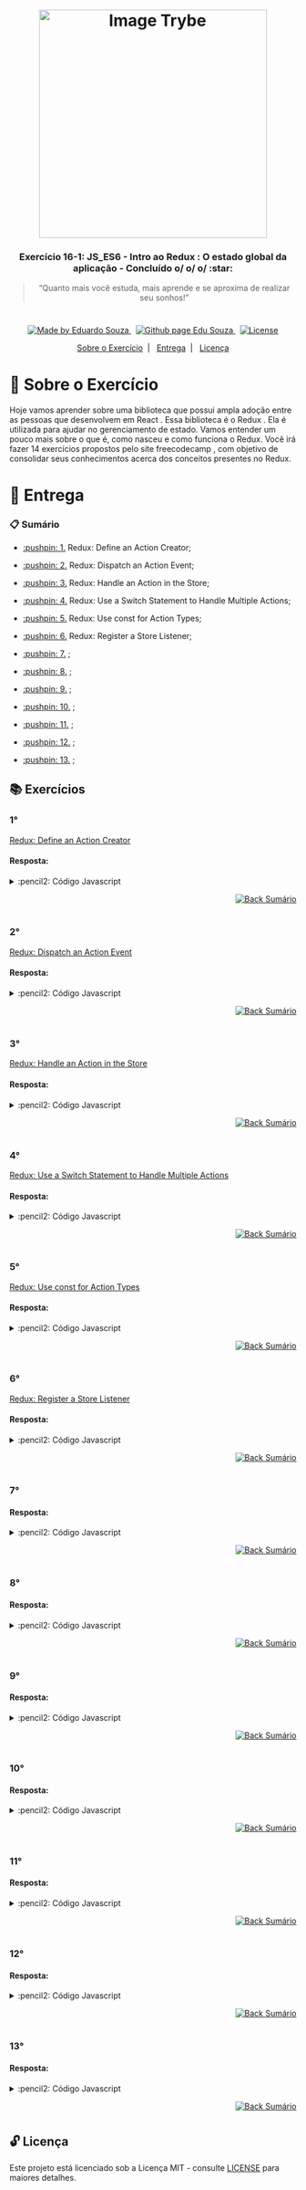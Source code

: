 <h1 align="center">
    <img alt="Image Trybe" src="https://i.ibb.co/d4W2x4g/trybe.png" width="400px" />
</h1>

<h3 align="center">
  Exercício 16-1: JS_ES6 - Intro ao Redux : O estado global da aplicação - Concluído o/ o/ o/ :star:
</h3>

<blockquote align="center">“Quanto mais você estuda, mais aprende e se aproxima de realizar seu sonhos!”</blockquote>

<h1></h1>

<p align="center">

  <a href="https://www.linkedin.com/in/eduardosouzaprogrammer/">
    <img alt="Made by Eduardo Souza" src="https://img.shields.io/badge/made%20by-Edu%20Souza-%23F8952D">
  </a>&nbsp;

 <a href="https://edusouza-programmer.github.io/">
<img alt="Github page Edu Souza " src="https://img.shields.io/badge/Github%20page-Edu_Souza-orange">
</a>&nbsp;

  <a href="LICENSE" >
    <img alt="License" src="https://img.shields.io/badge/license-MIT-%23F8952D">
  </a>

</p>

<p align="center">
  <a href="#rocket-Sobre-o-Exercício">Sobre o Exercício</a>&nbsp;&nbsp;|&nbsp;&nbsp;
  <a href="#postbox-Entrega">Entrega</a>&nbsp;&nbsp;|&nbsp;&nbsp;
  <a href="#unlock-Licença">Licença</a>
</p>

# :rocket: Sobre o Exercício

Hoje vamos aprender sobre uma biblioteca que possui ampla adoção entre as pessoas que desenvolvem em React . Essa biblioteca é o Redux . Ela é utilizada para ajudar no gerenciamento de estado. Vamos entender um pouco mais sobre o que é, como nasceu e como funciona o Redux.
Você irá fazer 14 exercícios propostos pelo site freecodecamp , com objetivo de consolidar seus conhecimentos acerca dos conceitos presentes no Redux.

# :postbox: Entrega

### :clipboard: Sumário

- <p><a href="#1"> :pushpin: 1.</a> Redux: Define an Action Creator;</p>

- <p><a href="#2"> :pushpin: 2.</a> Redux: Dispatch an Action Event;</p>

- <p><a href="#3"> :pushpin: 3.</a> Redux: Handle an Action in the Store;</p>

- <p><a href="#4"> :pushpin: 4.</a> Redux: Use a Switch Statement to Handle Multiple Actions;</p>

- <p><a href="#5"> :pushpin: 5.</a> Redux: Use const for Action Types;</p>

- <p><a href="#6"> :pushpin: 6.</a> Redux: Register a Store Listener;</p>

- <p><a href="#7"> :pushpin: 7.</a> ;</p>

- <p><a href="#8"> :pushpin: 8.</a> ;</p>

- <p><a href="#9"> :pushpin: 9.</a> ;</p>

- <p><a href="#10"> :pushpin: 10.</a> ;</p>

- <p><a href="#11"> :pushpin: 11.</a> ;</p>

- <p><a href="#12"> :pushpin: 12.</a> ;</p>

- <p><a href="#13"> :pushpin: 13.</a> ;</p>

## :books: Exercícios

### 1°

[Redux: Define an Action Creator](https://www.freecodecamp.org/learn/front-end-libraries/redux/define-an-action-creator)

#### Resposta:

<details>
 <summary> :pencil2: Código Javascript</summary>

```js
const action = {
  type: "LOGIN",
};
// Define an action creator here:

const actionCreator = () => action;
```

</details>

<p align="right">
    <a href="#clipboard-Sumário">
    <img alt="Back Sumário" src="https://img.shields.io/badge/Back-Sum%C3%A1rio-orange">
  </a>
</p>

#

### 2°

[ Redux: Dispatch an Action Event](https://www.freecodecamp.org/learn/front-end-libraries/redux/dispatch-an-action-event)

#### Resposta:

<details>
 <summary> :pencil2: Código Javascript</summary>

```js
const store = Redux.createStore((state = { login: false }) => state);

const loginAction = () => {
  return {
    type: "LOGIN",
  };
};

// Dispatch the action here:
store.dispatch(loginAction());
```

</details>

<p align="right">
    <a href="#clipboard-Sumário">
    <img alt="Back Sumário" src="https://img.shields.io/badge/Back-Sum%C3%A1rio-orange">
  </a>
</p>

#

### 3°

[Redux: Handle an Action in the Store](https://www.freecodecamp.org/learn/front-end-libraries/redux/handle-an-action-in-the-store)

#### Resposta:

<details>
 <summary> :pencil2: Código Javascript</summary>

```js
const defaultState = {
  login: false,
};

const reducer = (state = defaultState, action) => {
  // Change code below this line
  return action.type === "LOGIN" ? { login: true } : state;

  // Change code above this line
};

const store = Redux.createStore(reducer);

const loginAction = () => {
  return {
    type: "LOGIN",
  };
};
```

</details>

<p align="right">
    <a href="#clipboard-Sumário">
    <img alt="Back Sumário" src="https://img.shields.io/badge/Back-Sum%C3%A1rio-orange">
  </a>
</p>

#

### 4°

[Redux: Use a Switch Statement to Handle Multiple Actions](https://www.freecodecamp.org/learn/front-end-libraries/redux/use-a-switch-statement-to-handle-multiple-actions)

#### Resposta:

<details>
 <summary> :pencil2: Código Javascript</summary>

```js
const defaultState = {
  authenticated: false,
};

const authReducer = (state = defaultState, action) => {
  // Change code below this line
  switch (action.type) {
    case "LOGIN":
      return {
        authenticated: true,
      };

    case "LOGOUT":
      return {
        authenticated: false,
      };

    default:
      return state;
  }
  // Change code above this line
};

const store = Redux.createStore(authReducer);

const loginUser = () => {
  return {
    type: "LOGIN",
  };
};

const logoutUser = () => {
  return {
    type: "LOGOUT",
  };
};
```

</details>

<p align="right">
    <a href="#clipboard-Sumário">
    <img alt="Back Sumário" src="https://img.shields.io/badge/Back-Sum%C3%A1rio-orange">
  </a>
</p>

#

### 5°

[Redux: Use const for Action Types](https://www.freecodecamp.org/learn/front-end-libraries/redux/use-const-for-action-types)

#### Resposta:

<details>
 <summary> :pencil2: Código Javascript</summary>

```js
// Change code below this line
const LOGIN = "LOGIN";
const LOGOUT = "LOGOUT";
// Change code above this line

const defaultState = {
  authenticated: false,
};

const authReducer = (state = defaultState, action) => {
  switch (action.type) {
    case "LOGIN":
      return {
        authenticated: true,
      };

    case "LOGOUT":
      return {
        authenticated: false,
      };

    default:
      return state;
  }
};

const store = Redux.createStore(authReducer);

const loginUser = () => {
  return {
    type: LOGIN,
  };
};

const logoutUser = () => {
  return {
    type: LOGOUT,
  };
};
```

</details>

<p align="right">
    <a href="#clipboard-Sumário">
    <img alt="Back Sumário" src="https://img.shields.io/badge/Back-Sum%C3%A1rio-orange">
  </a>
</p>

#

### 6°

[Redux: Register a Store Listener](https://www.freecodecamp.org/learn/front-end-libraries/redux/register-a-store-listener)

#### Resposta:

<details>
 <summary> :pencil2: Código Javascript</summary>

```js
const ADD = "ADD";

const reducer = (state = 0, action) => {
  switch (action.type) {
    case ADD:
      return state + 1;
    default:
      return state;
  }
};

const store = Redux.createStore(reducer);

// Global count variable:
let count = 0;

// Change code below this line
const addCount = () => (count += 1);
store.subscribe(addCount);
// Change code above this line

store.dispatch({ type: ADD });
console.log(count);
store.dispatch({ type: ADD });
console.log(count);
store.dispatch({ type: ADD });
console.log(count);
```

</details>

<p align="right">
    <a href="#clipboard-Sumário">
    <img alt="Back Sumário" src="https://img.shields.io/badge/Back-Sum%C3%A1rio-orange">
  </a>
</p>

#

### 7°

[]()

#### Resposta:

<details>
 <summary> :pencil2: Código Javascript</summary>

```js

```

</details>

<p align="right">
    <a href="#clipboard-Sumário">
    <img alt="Back Sumário" src="https://img.shields.io/badge/Back-Sum%C3%A1rio-orange">
  </a>
</p>

#

### 8°

[]()

#### Resposta:

<details>
 <summary> :pencil2: Código Javascript</summary>

```js

```

</details>

<p align="right">
    <a href="#clipboard-Sumário">
    <img alt="Back Sumário" src="https://img.shields.io/badge/Back-Sum%C3%A1rio-orange">
  </a>
</p>

#

### 9°

[]()

#### Resposta:

<details>
 <summary> :pencil2: Código Javascript</summary>

```js

```

</details>

<p align="right">
    <a href="#clipboard-Sumário">
    <img alt="Back Sumário" src="https://img.shields.io/badge/Back-Sum%C3%A1rio-orange">
  </a>
</p>

#

### 10°

[]()

#### Resposta:

<details>
 <summary> :pencil2: Código Javascript</summary>

```js

```

</details>

<p align="right">
    <a href="#clipboard-Sumário">
    <img alt="Back Sumário" src="https://img.shields.io/badge/Back-Sum%C3%A1rio-orange">
  </a>
</p>

#

### 11°

[]()

#### Resposta:

<details>
 <summary> :pencil2: Código Javascript</summary>

```js

```

</details>

<p align="right">
    <a href="#clipboard-Sumário">
    <img alt="Back Sumário" src="https://img.shields.io/badge/Back-Sum%C3%A1rio-orange">
  </a>
</p>

#

### 12°

[]()

#### Resposta:

<details>
 <summary> :pencil2: Código Javascript</summary>

```js

```

</details>

<p align="right">
    <a href="#clipboard-Sumário">
    <img alt="Back Sumário" src="https://img.shields.io/badge/Back-Sum%C3%A1rio-orange">
  </a>
</p>

#

### 13°

[]()

#### Resposta:

<details>
 <summary> :pencil2: Código Javascript</summary>

```js

```

</details>

<p align="right">
    <a href="#clipboard-Sumário">
    <img alt="Back Sumário" src="https://img.shields.io/badge/Back-Sum%C3%A1rio-orange">
  </a>
</p>

#

## :unlock: Licença

Este projeto está licenciado sob a Licença MIT - consulte [LICENSE](https://opensource.org/licenses/MIT) para maiores detalhes.
